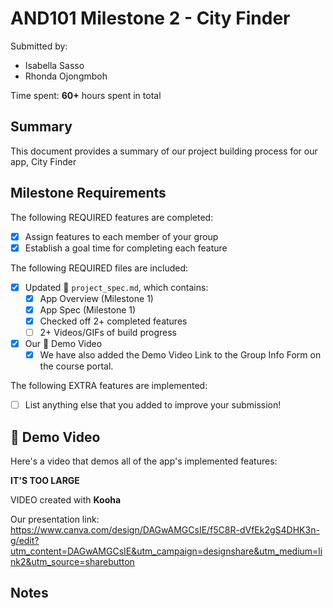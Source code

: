 # AND101 Milestone 2 - City Finder

Submitted by:
- Isabella Sasso
- Rhonda Ojongmboh

Time spent: **60+** hours spent in total

## Summary

This document provides a summary of our project building process for our app, City Finder

## Milestone Requirements

The following REQUIRED features are completed:

- [X] Assign features to each member of your group
- [X] Establish a goal time for completing each feature

The following REQUIRED files are included:

- [X] Updated 📄 `project_spec.md`, which contains:
  - [X] App Overview (Milestone 1)
  - [X] App Spec (Milestone 1)
  - [X] Checked off 2+ completed features
  - [ ] 2+ Videos/GIFs of build progress

- [X] Our 🎥 Demo Video
  - [X] We have also added the Demo Video Link to the Group Info Form on the course portal.

The following EXTRA features are implemented:

- [ ] List anything else that you added to improve your submission!

## 🎥 Demo Video

Here's a video that demos all of the app's implemented features:

**IT'S TOO LARGE**

VIDEO created with **Kooha**

Our presentation link: https://www.canva.com/design/DAGwAMGCsIE/f5C8R-dVfEk2gS4DHK3n-g/edit?utm_content=DAGwAMGCsIE&utm_campaign=designshare&utm_medium=link2&utm_source=sharebutton

## Notes


